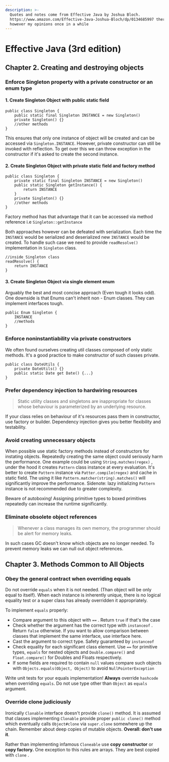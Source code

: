 ```yaml
---
description: >-
  Quotes and notes come from Effective Java by Joshua Bloch.
  https://www.amazon.com/Effective-Java-Joshua-Bloch/dp/0134685997 there are
  however my opinions once in a while
---
```


# Effective Java \(3rd edition\)

## Chapter 2. Creating and destroying objects

### Enforce Singleton property with a private constructor or an enum type 

#### 1. Create Singleton Object with public static field 

```text
public class Singleton {
    public static final Singleton INSTANCE = new Singleton()
    private Singleton() {} 
    //other methods 
}
```

This ensures that only one instance of object will be created and can be accessed via `Singleton.INSTANCE`. However, private constructor can still be invoked with reflection. To get over this we can throw exception in the constructor if it's asked to create the second instance.

#### 2. Create Singleton Object with private static field and factory method

```text
public class Singleton {
    private static final Singleton INSTANCE = new Singleton()
    public static Singleton getInstance() {
        return INSTANCE 
    }
    private Singleton() {} 
    //other methods 
}
```

Factory method has that advantage that it can be accessed via method reference i.e `Singleton::getInstance`

Both approaches however can be defeated with serialization. Each time the `INSTANCE` would be serialized and deserialized new `INSTANCE` would be created. To handle such case we need to provide `readResolve()` implementation in `Singleton` class. 

```text
//inside Singleton class
readResolve() { 
    return INSTANCE
}
```

#### 3. Create Singleton Object via single element enum

Arguably the best and most concise approach \(Even tough it looks odd\). One downside is that Enums can't inherit non - Enum classes. They can implement interfaces tough.

```text
public Enum Singleton {
    INSTANCE
    //methods
}
```

### Enforce noninstantiability via private constructors

We often found ourselves creating util classes composed of only static methods. It's a good practice to make constructor of such classes private. 

```text
public class DateUtils {
    private DateUtils() {}
    public static Date get Date() {...}
}
```

### Prefer dependency injection to hardwiring resources

> Static utility classes and singletons are inappropriate for classes whose behaviour is parameterized by an underlying resource.

If your class relies on behaviour of it's resources pass them in constructor, use factory or builder. Dependency injection gives you better flexibility and testability. 

### Avoid creating unnecessary objects

When possible use static factory methods instead of constructors for instating objects. Repeatedly creating the same object could seriously harm the performance. One example could be using `String.matches(regex)` , under the hood it creates `Pattern` class instance at every evaluation. It's better to create `Pattern` instance via `Patter.compile(regex)` and cache in static field. The using it like `Pattern.matcher(string).matches()` will significantly improve the performance. Sidenote: lazy initializing `Pattern` instance is not recommended due to greater complexity. 

Beware of autoboxing! Assigning primitive types to boxed primitives repeatedly can increase the runtime significantly.

### Eliminate obsolete object references

> Whenever a class manages its own memory, the programmer  should be alert for memory leaks.

In such cases GC doesn't know which objects are no longer needed. To prevent memory leaks we can null out object references.

## Chapter 3. Methods Common to All Objects

### Obey the general contract when overriding equals

Do not override `equals` when it is not needed. \(Than object will be only equal to itself\). When each instance is inherently unique, there is no logical equality test or a super class has already overridden it appropriately.

To implement `equals` properly:

* Compare argument to this object with `==` . Return `true` if that's the case
* Check whether the argument has the correct type with `instanceof` . Return `false` otherwise. If you want to allow comparison between classes that implement the same interface, use interface here.
* Cast the argument to correct type. Safety guaranteed by `instanceof`
* Check equality for each significant class element. Use `==` for primitive types, `equals` for nested objects and `Double.compare()`  and `Float.compare()` for Doubles and Floats respectively. 
* If some fields are required to contain `null` values compare such objects with `Objects.equals(Object, Object)` to avoid `NullPointerException`

Write unit tests for your equals implementation! **Always** override `hashcode` when overriding `equals`. Do not use type other than `Object` as `equals` argument.

### Override clone judiciously

Ironically `Clonable` interface doesn't provide `clone()` method. It is assumed that classes implementing `Clonable` provide proper `public clone()` method which eventually calls `Object#clone` via `super.clone` somewhere up the chain. Remember about deep copies of mutable objects. **Overall: don't use it**.

Rather than implementing infamous `Cloneable` use **copy** **constructor** or **copy factory.** One exception to this rules are arrays. They are best copied with `clone` .



